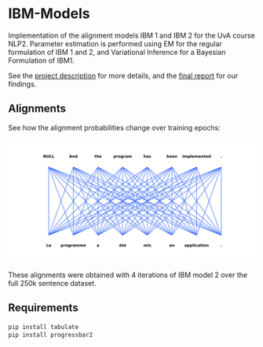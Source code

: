 # IBM-Models
Implementation of the alignment models IBM 1 and IBM 2 for the UvA course NLP2. Parameter estimation is performed using EM for the regular formulation of IBM 1 and 2, and Variational Inference for a Bayesian Formulation of IBM1. 

See the [project description](project1.pdf) for more details, and the [final report](report/final-report.pdf) for our findings.

## Alignments
See how the alignment probabilities change over training epochs:

![sents0-4](sents/sents0-4.gif)

These alignments were obtained with 4 iterations of IBM model 2 over the full 250k sentence dataset.

## Requirements
```
pip install tabulate
pip install progressbar2
```